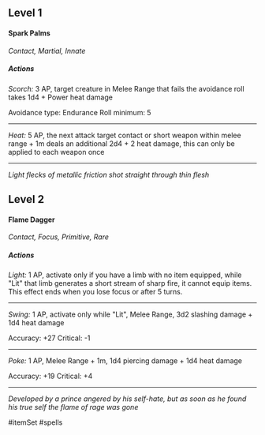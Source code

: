 ## Level 1
#### Spark Palms
*Contact, Martial, Innate*

##### Actions

*Scorch:* 3 AP, target creature in Melee Range that fails the avoidance roll takes 1d4 + Power heat damage

Avoidance type: Endurance
Roll minimum: 5

---

*Heat:* 5 AP, the next attack target contact or short weapon within melee range + 1m deals an additional 2d4 + 2 heat damage, this can only be applied to each weapon once

---
*Light flecks of metallic friction shot straight through thin flesh*

## Level 2
#### Flame Dagger
*Contact, Focus, Primitive, Rare*

##### Actions

*Light:* 1 AP, activate only if you have a limb with no item equipped, while "Lit" that limb generates a short stream of sharp fire, it cannot equip items. This effect ends when you lose focus or after 5 turns.

---

*Swing:* 1 AP, activate only while "Lit", Melee Range, 3d2 slashing damage + 1d4 heat damage

Accuracy: +27
Critical: -1

---

*Poke:* 1 AP, Melee Range + 1m, 1d4 piercing damage + 1d4 heat damage

Accuracy: +19
Critical: +4

---
*Developed by a prince angered by his self-hate, but as soon as he found his true self the flame of rage was gone*

#itemSet #spells